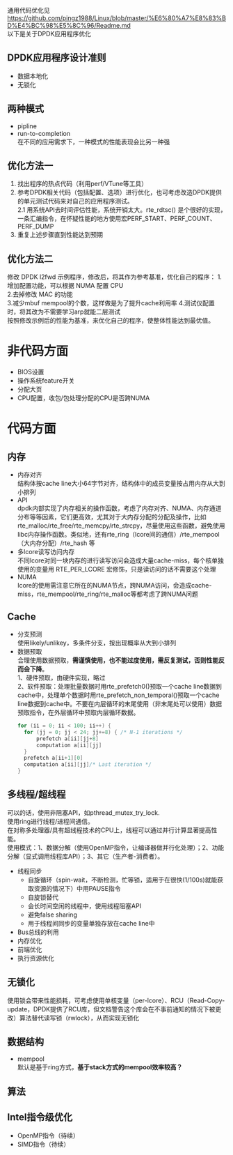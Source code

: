通用代码优化见 https://github.com/pingz1988/Linux/blob/master/%E6%80%A7%E8%83%BD%E4%BC%98%E5%8C%96/Readme.md  
以下是关于DPDK应用程序优化  

## DPDK应用程序设计准则 
* 数据本地化  
* 无锁化

## 两种模式  
* pipline  
* run-to-completion  
在不同的应用需求下，一种模式的性能表现会比另一种强  

## 优化方法一
1. 找出程序的热点代码（利用perf/VTune等工具）
2. 参考DPDK相关代码（包括配置、选项）进行优化，也可考虑改造DPDK提供的单元测试代码来对自己的应用程序测试。  
    2.1 用系统API去时间评估性能，系统开销太大。rte_rdtsc() 是个很好的实现，一条汇编指令，在怀疑性能的地方使用宏PERF_START、PERF_COUNT、PERF_DUMP
3. 重复上述步骤直到性能达到预期  

## 优化方法二 
修改 DPDK l2fwd 示例程序，修改后，将其作为参考基准，优化自己的程序：
1.增加配置功能，可以根据 NUMA 配置 CPU  
2.去掉修改 MAC 的功能  
3.减少mbuf mempool的个数，这样做是为了提升cache利用率 
4.测试仪配置时，将其改为不需要学习arp就能二层测试  
按照修改示例后的性能为基准，来优化自己的程序，使整体性能达到最优值。

# 非代码方面  
* BIOS设置  
* 操作系统feature开关  
* 分配大页
* CPU配置，收包/包处理分配的CPU是否跨NUMA
  
# 代码方面
## 内存
* 内存对齐   
  结构体按cache line大小64字节对齐，结构体中的成员变量按占用内存从大到小排列
* API  
  dpdk内部实现了内存相关的操作函数，考虑了内存对齐、NUMA、内存通道分布等等因素，它们更高效，尤其对于大内存分配的分配及操作，比如rte_malloc/rte_free/rte_memcpy/rte_strcpy，尽量使用这些函数，避免使用libc内存操作函数。类似地，还有rte_ring（lcore间的通信）/rte_mempool（大内存分配）/rte_hash 等
* 多lcore读写访问内存  
  不同lcore对同一块内存的进行读写访问会造成大量cache-miss，每个核单独使用的变量用 RTE_PER_LCORE 宏修饰，只是读访问的话不需要这个处理
* NUMA  
  lcore的使用需注意它所在的NUMA节点，跨NUMA访问，会造成cache-miss，rte_mempool/rte_ring/rte_malloc等都考虑了跨NUMA问题

## Cache
* 分支预测  
  使用likely/unlikey，多条件分支，按出现概率从大到小排列
* 数据预取  
  合理使用数据预取，**需谨慎使用，也不能过度使用，需反复测试，否则性能反而会下降**。  
  1、硬件预取，由硬件实现，略过  
  2、软件预取：处理批量数据时用rte_prefetch0()预取一个cache line数据到cache中，处理单个数据时用rte_prefetch_non_temporal()预取一个cache line数据到cache中。不要在内层循环的末尾使用（非末尾处可以使用）数据预取指令，在外层循环中预取内层循环数据。
  ```c
  for (ii = 0; ii < 100; ii++) {
    for (jj = 0; jj < 24; jj+=8) { /* N-1 iterations */
        prefetch a[ii][jj+8]
        computation a[ii][jj]
    }
    prefetch a[ii+1][0]
    computation a[ii][jj]/* Last iteration */
  }
  ```
  
## 多线程/超线程  
  可以的话，使用非阻塞API，如pthread_mutex_try_lock.  
  使用ring进行线程/进程间通信。   
  在对称多处理器/具有超线程技术的CPU上，线程可以通过并行计算显著提高性能。  
  使用模式：1、数据分解（使用OpenMP指令，让编译器做并行化处理）；2、功能分解（显式调用线程库API）；3、其它（生产者-消费者）。
  * 线程同步  
    - 自旋循环（spin-wait，不断检测，忙等锁，适用于在很快(1/100s)就能获取资源的情况下）中用PAUSE指令
    - 自旋锁替代
    - 会长时间空闲的线程中，使用线程阻塞API
    - 避免false sharing
    - 用于线程间同步的变量单独存放在cache line中
  * Bus总线的利用
  * 内存优化
  * 前端优化
  * 执行资源优化

## 无锁化  
   使用锁会带来性能损耗，可考虑使用单核变量（per-lcore）、RCU（Read-Copy-update，DPDK提供了RCU库，但文档警告这个库会在不事前通知的情况下被更改）算法替代读写锁（rwlock），从而实现无锁化  
     
## 数据结构
* mempool  
默认是基于ring方式，**基于stack方式的mempool效率较高？**

## 算法  

## Intel指令级优化  
* OpenMP指令（待续）  
* SIMD指令（待续）  

